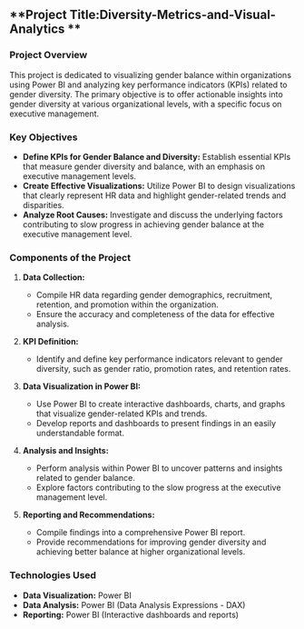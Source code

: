 ## **Project Title:Diversity-Metrics-and-Visual-Analytics **


### **Project Overview**

This project is dedicated to visualizing gender balance within organizations using Power BI and analyzing key performance indicators (KPIs) related to gender diversity. The primary objective is to offer actionable insights into gender diversity at various organizational levels, with a specific focus on executive management.

### **Key Objectives**
- **Define KPIs for Gender Balance and Diversity:** Establish essential KPIs that measure gender diversity and balance, with an emphasis on executive management levels.
- **Create Effective Visualizations:** Utilize Power BI to design visualizations that clearly represent HR data and highlight gender-related trends and disparities.
- **Analyze Root Causes:** Investigate and discuss the underlying factors contributing to slow progress in achieving gender balance at the executive management level.

### **Components of the Project**
1. **Data Collection:**
   - Compile HR data regarding gender demographics, recruitment, retention, and promotion within the organization.
   - Ensure the accuracy and completeness of the data for effective analysis.

2. **KPI Definition:**
   - Identify and define key performance indicators relevant to gender diversity, such as gender ratio, promotion rates, and retention rates.

3. **Data Visualization in Power BI:**
   - Use Power BI to create interactive dashboards, charts, and graphs that visualize gender-related KPIs and trends.
   - Develop reports and dashboards to present findings in an easily understandable format.

4. **Analysis and Insights:**
   - Perform analysis within Power BI to uncover patterns and insights related to gender balance.
   - Explore factors contributing to the slow progress at the executive management level.

5. **Reporting and Recommendations:**
   - Compile findings into a comprehensive Power BI report.
   - Provide recommendations for improving gender diversity and achieving better balance at higher organizational levels.

### **Technologies Used**
- **Data Visualization:** Power BI
- **Data Analysis:** Power BI (Data Analysis Expressions - DAX)
- **Reporting:** Power BI (Interactive dashboards and reports)

